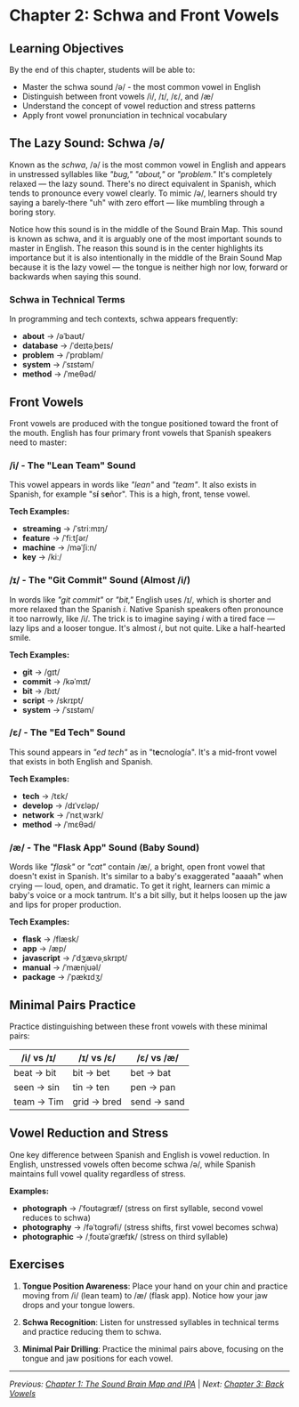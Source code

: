 # Chapter 2: Schwa and Front Vowels

## Learning Objectives

By the end of this chapter, students will be able to:
- Master the schwa sound /ə/ - the most common vowel in English
- Distinguish between front vowels /i/, /ɪ/, /ɛ/, and /æ/
- Understand the concept of vowel reduction and stress patterns
- Apply front vowel pronunciation in technical vocabulary

## The Lazy Sound: Schwa /ə/

Known as the *schwa*, /ə/ is the most common vowel in English and appears in unstressed syllables like *"bug,"* *"about,"* or *"problem."* It's completely relaxed — the lazy sound. There's no direct equivalent in Spanish, which tends to pronounce every vowel clearly. To mimic /ə/, learners should try saying a barely-there "uh" with zero effort — like mumbling through a boring story.

Notice how this sound is in the middle of the Sound Brain Map. This sound is known as schwa, and it is arguably one of the most important sounds to master in English. The reason this sound is in the center highlights its importance but it is also intentionally in the middle of the Brain Sound Map because it is the lazy vowel — the tongue is neither high nor low, forward or backwards when saying this sound.

### Schwa in Technical Terms

In programming and tech contexts, schwa appears frequently:
- **about** → /əˈbaʊt/
- **database** → /ˈdeɪtəˌbeɪs/
- **problem** → /ˈprɑbləm/
- **system** → /ˈsɪstəm/
- **method** → /ˈmeθəd/

## Front Vowels

Front vowels are produced with the tongue positioned toward the front of the mouth. English has four primary front vowels that Spanish speakers need to master:

### /i/ - The "Lean Team" Sound

This vowel appears in words like *"lean"* and *"team"*. It also exists in Spanish, for example "s**í** s**e**ñor". This is a high, front, tense vowel.

**Tech Examples:**
- **streaming** → /ˈstriːmɪŋ/
- **feature** → /ˈfiːtʃər/
- **machine** → /məˈʃiːn/
- **key** → /kiː/

### /ɪ/ - The "Git Commit" Sound (Almost /i/)

In words like *"git commit"* or *"bit,"* English uses /ɪ/, which is shorter and more relaxed than the Spanish *i*. Native Spanish speakers often pronounce it too narrowly, like /i/. The trick is to imagine saying *i* with a tired face — lazy lips and a looser tongue. It's almost *i*, but not quite. Like a half-hearted smile.

**Tech Examples:**
- **git** → /gɪt/
- **commit** → /kəˈmɪt/
- **bit** → /bɪt/
- **script** → /skrɪpt/
- **system** → /ˈsɪstəm/

### /ɛ/ - The "Ed Tech" Sound

This sound appears in *"ed tech"* as in "t**e**cnología". It's a mid-front vowel that exists in both English and Spanish.

**Tech Examples:**
- **tech** → /tɛk/
- **develop** → /dɪˈvɛləp/
- **network** → /ˈnɛtˌwɜrk/
- **method** → /ˈmɛθəd/

### /æ/ - The "Flask App" Sound (Baby Sound)

Words like *"flask"* or *"cat"* contain /æ/, a bright, open front vowel that doesn't exist in Spanish. It's similar to a baby's exaggerated "aaaah" when crying — loud, open, and dramatic. To get it right, learners can mimic a baby's voice or a mock tantrum. It's a bit silly, but it helps loosen up the jaw and lips for proper production.

**Tech Examples:**
- **flask** → /flæsk/
- **app** → /æp/
- **javascript** → /ˈdʒævəˌskrɪpt/
- **manual** → /ˈmænjuəl/
- **package** → /ˈpækɪdʒ/

## Minimal Pairs Practice

Practice distinguishing between these front vowels with these minimal pairs:

| /i/ vs /ɪ/ | /ɪ/ vs /ɛ/ | /ɛ/ vs /æ/ |
|------------|------------|------------|
| beat → bit | bit → bet | bet → bat |
| seen → sin | tin → ten | pen → pan |
| team → Tim | grid → bred | send → sand |

## Vowel Reduction and Stress

One key difference between Spanish and English is vowel reduction. In English, unstressed vowels often become schwa /ə/, while Spanish maintains full vowel quality regardless of stress.

**Examples:**
- **photograph** → /ˈfoʊtəgræf/ (stress on first syllable, second vowel reduces to schwa)
- **photography** → /fəˈtɑgrəfi/ (stress shifts, first vowel becomes schwa)
- **photographic** → /ˌfoʊtəˈgræfɪk/ (stress on third syllable)

## Exercises

1. **Tongue Position Awareness**: Place your hand on your chin and practice moving from /i/ (lean team) to /æ/ (flask app). Notice how your jaw drops and your tongue lowers.

2. **Schwa Recognition**: Listen for unstressed syllables in technical terms and practice reducing them to schwa.

3. **Minimal Pair Drilling**: Practice the minimal pairs above, focusing on the tongue and jaw positions for each vowel.

---

*Previous: [Chapter 1: The Sound Brain Map and IPA](./chapter-1-sound-brain-map-ipa)* | *Next: [Chapter 3: Back Vowels](./chapter-3-back-vowels)*